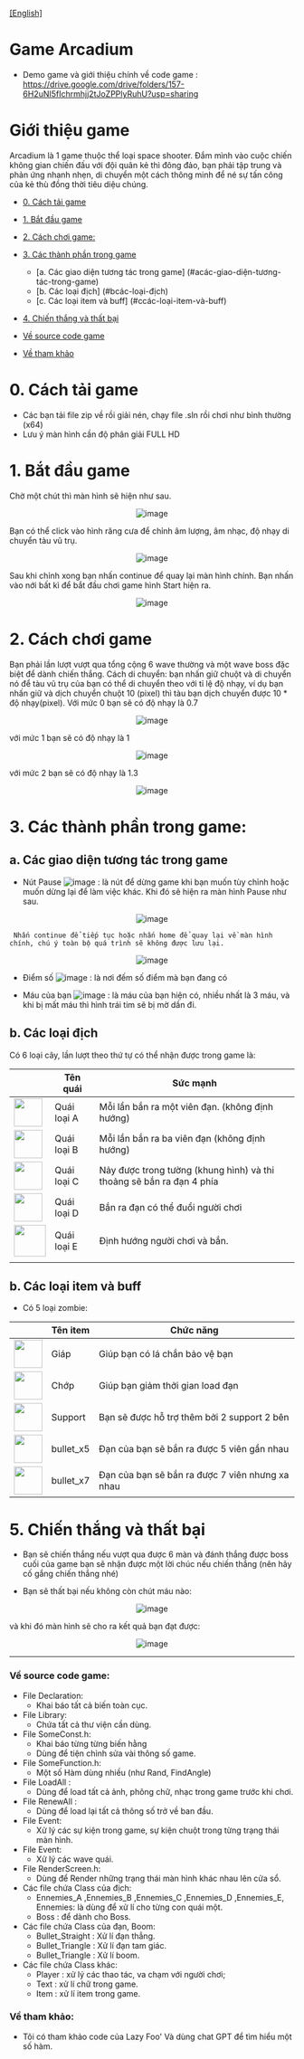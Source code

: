 [[English]](README_en.md)

# Game Arcadium
- Demo game và giới thiệu chính về code game : https://drive.google.com/drive/folders/157-6H2uNI5fIchrmhjj2tJoZPPlyRuhU?usp=sharing

# Giới thiệu game

Arcadium là 1 game thuộc thể loại space shooter. Đắm mình vào cuộc chiến không gian chiến đấu với đội quân kẻ thì đông đảo, bạn phải tập trung và phản ứng nhanh nhẹn, di chuyển một cách thông minh để né sự tấn công của kẻ thù đồng thời tiêu diệu chúng. 
- [0. Cách tải game](#0-cách-tải-game)
- [1. Bắt đầu game](#1bắt-đầu-game)

- [2. Cách chơi game:](#2-cách-chơi-game)
- [3. Các thành phần trong game](#4-các-thành-phần-trong-game)
    * [a. Các giao diện tương tác trong game] (#acác-giao-diện-tương-tác-trong-game)
    * [b. Các loại địch] (#bcác-loại-địch)
    * [c. Các loại item và buff] (#ccác-loại-item-và-buff)
- [4. Chiến thắng và thất bại](#4-chiến-thắng-và-thất-bại)
- [Về source code game](#về-source-code-game)
- [Về tham khảo](#về-tham-khảo)
# 0. Cách tải game
- Các bạn tải file zip về rồi giải nén, chạy file .sln rồi chơi như bình thường (x64)
- Lưu ý màn hình cần độ phân giải FULL HD

# 1. Bắt đầu game

Chờ một chút thì màn hình sẽ hiện như sau.

<div style="text-align: center;">

![image](Game\Game\picture_readme\1.png)
</div>
Bạn có thể click vào hình răng cưa để chỉnh âm lượng, âm nhạc, độ nhạy di chuyển tàu vũ trụ.
  
<div style="text-align: center;">

![image](Game\Game\picture_readme\2.png)
</div>

Sau khi chỉnh xong bạn nhấn continue để quay lại màn hình chính. Bạn nhấn vào nới bất kì để bắt đầu chơi game hình Start hiện ra.

<div style="text-align: center;">

![image](Game\Game\picture_readme\3.png)
</div>

# 2. Cách chơi game

Bạn phải lần lượt vượt qua tổng cộng 6 wave thường và một wave boss đặc biệt để dành chiến thắng.
Cách di chuyển: bạn nhấn giữ chuột và di chuyển nó  để tàu vũ trụ của bạn có thể di chuyển theo với tỉ lệ độ nhạy, ví dụ bạn nhấn giữ và dịch chuyển chuột 10 (pixel) thì tàu bạn dịch chuyển được 10 * độ nhạy(pixel).
Với mức 0 bạn sẽ có độ nhạy là 0.7
<div style="text-align: center;">

![image](Game\Game\picture_readme\4.png)
</div>
với mức 1 bạn sẽ có độ nhạy là 1
<div style="text-align: center;">

![image](Game\Game\picture_readme\5.png)
</div>
với mức 2 bạn sẽ có độ nhạy là 1.3
<div style="text-align: center;">

![image](Game\Game\picture_readme\6.png)
</div>

# 3. Các thành phần trong game:
## a. Các giao diện tương tác trong game
-    Nút Pause ![image](Game\Game\picture_readme\7.png)
     : là nút để dừng game khi bạn muốn tùy chỉnh hoặc muốn dừng lại để làm việc khác. Khi đó sẽ hiện ra màn hình Pause như sau.

<div style="text-align: center;">

![image](Game\Game\picture_readme\10.png)
</div>

     Nhấn continue để tiếp tục hoặc nhấn home để quay lại về màn hình chính, chú ý toàn bộ quá trình sẽ không được lưu lại.

<div style="text-align: center;">

![image](Game\Game\picture_readme\11.png)
</div>

-    Điểm số ![image](Game\Game\picture_readme\8.png)
     : là nơi đếm số điểm mà bạn đang có

-    Máu của bạn ![image](Game\Game\picture_readme\9.png)
     : là máu của bạn hiện có, nhiều nhất là 3 máu, và khi bị mất máu thì hình trái tim sẽ bị mờ dần đi.


## b. Các loại địch

Có 6 loại cây, lần lượt theo thứ tự có thể nhận được trong game là:

|                                                                             | Tên quái	 | Sức mạnh                                                                                                                   |
|-----------------------------------------------------------------------------|--------------|------------------------------------------------------------------------------------------------------------------------------|
| <img src="Game\Game\picture_readme\12.png" width=50>                        | Quái loại A	  | Mỗi lần bắn ra một viên đạn. (không định hướng)                                                                                             |
| <img src="Game\Game\picture_readme\13.png" width=50>                        | Quái loại B	   | Mỗi lần bắn ra ba viên đạn (không định hướng)                                                                                              |
| <img src="Game\Game\picture_readme\14.png" width=50>                        | Quái loại C	    | Nảy được trong tường (khung hình) và thi thoảng sẽ bắn ra đạn 4 phía                                                                   |
| <img src="Game\Game\picture_readme\15.png" width=50>                        | Quái loại D	    | Bắn ra đạn có thể đuổi người chơi |
| <img src="Game\Game\picture_readme\16.png" width=56>                        | Quái loại E   | Định hướng người chơi và bắn.
                                                                     |

## b. Các loại item và buff

- Có 5 loại zombie:

|                                         | Tên item 	       | Chức năng                                                                                        |
|-----------------------------------------|--------------------|--------------------------------------------------------------------------------------------------|
| <img src="Game\Game\picture_readme\17.png" width=50> | Giáp	  | Giúp bạn có lá chắn bảo vệ bạn                                                                          |
| <img src="Game\Game\picture_readme\18.png" width=50>   | Chớp       | Giúp bạn giảm thởi gian load đạn                                                |
| <img src="Game\Game\picture_readme\19.png" width=50>   | Support	   | Bạn sẽ được hỗ trợ thêm bởi 2 support 2 bên                                                                    |
| <img src="Game\Game\picture_readme\20.png" width=50> | bullet_x5	 |  Đạn của bạn sẽ bắn ra được 5 viên gần nhau                                                                |
| <img src="Game\Game\picture_readme\21.png" width=50>   | bullet_x7	       | Đạn của bạn sẽ bắn ra được 7 viên nhưng xa nhau |

# 5. Chiến thắng và thất bại

- Bạn sẽ chiến thắng nếu vượt qua được 6 màn và đánh thắng được boss cuối của game
bạn sẽ nhận được một lời chúc nếu chiến thắng (nên hãy cố gắng chiến thắng nhé)

- Bạn sẽ thất bại nếu không còn chút máu nào:

<div style="text-align: center;">

![image](Game\Game\picture_readme\22.png)
</div>
  
  và khi đó màn hình sẽ cho ra kết quả bạn đạt được:
<div style="text-align: center;">

![image](Game\Game\picture_readme\23.png)
</div>

---

### Về source code game:
- File Declaration:
    * Khai báo tất cả biến toàn cục.
- File Library: 
    * Chứa tất cả thư viện cần dùng.
- File SomeConst.h: 
    * Khai báo từng từng biến hằng 
    * Dùng để tiện chỉnh sửa vài thông số game.
- File SomeFunction.h: 
    * Một số Hàm dùng nhiều (như Rand, FindAngle)
- File LoadAll :
    * Dùng để load tất cả ảnh, phông chữ, nhạc trong game trước khi chơi.
- File RenewAll :
    * Dùng để load lại tất cả thông số trở về ban đầu.
- File Event: 
    * Xử lý các sự kiện trong game, sự kiện chuột trong từng trạng thái màn hình.
- File Event: 
    * Xử lý các wave quái.
- File RenderScreen.h: 
    * Dùng để Render những trạng thái màn hình khác nhau lên cửa sổ.
- Các file chứa Class của địch: 
    * Ennemies_A ,Ennemies_B ,Ennemies_C ,Ennemies_D ,Ennemies_E, Ennemies: là dùng để xử lí cho từng con quái một.
    * Boss : để dành cho Boss.
- Các file chứa Class của đạn, Boom: 
    * Bullet_Straight : Xử lí đạn thẳng.
    * Bullet_Triangle : Xử lí đạn tam giác.
    * Bullet_Triangle : Xử lí boom.
- Các file chứa Class khác:
    * Player : xử lý các thao tác, va chạm với người chơi;
    * Text : xử lí chữ trong game.
    * Item : xử lí item trong game.
### Về tham khảo:
- Tôi có tham khảo code của Lazy Foo' Và dùng chat GPT để tìm hiểu một số hàm.
